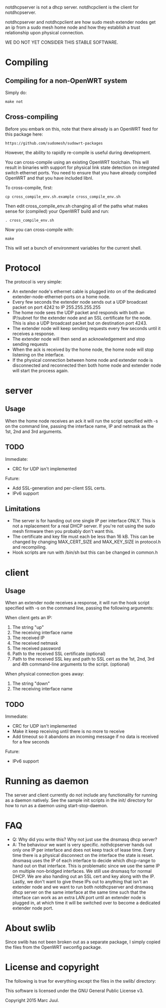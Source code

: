 
notdhcpserver is not a dhcp server. notdhcpclient is the client for notdhcpserver. 

notdhcpserver and notdhcpclient are how sudo mesh extender nodes get an ip from a sudo mesh home node and how they establish a trust relationship upon physical connection.

WE DO NOT YET CONSIDER THIS STABLE SOFTWARE.

# Compiling

## Compiling for a non-OpenWRT system

Simply do:

```
make not
```

## Cross-compiling

Before you embark on this, note that there already is an OpenWRT feed for this package here:

```
https://github.com/sudomesh/sudowrt-packages
```

However, the ability to rapidly re-compile is useful during development. 

You can cross-compile using an existing OpenWRT toolchain. This will result in binaries with support for physical link state detection on integrated switch ethernet ports. You need to ensure that you have already compiled OpenWRT and that you have included libnl. 

To cross-compile, first:

```
cp cross_compile_env.sh.example cross_compile_env.sh
```

Then edit cross_compile_env.sh changing all of the paths what makes sense for (compiled) your OpenWRT build and run:

```
. cross_compile_env.sh
```

Now you can cross-compile with:

```
make
```


This will set a bunch of environment variables for the current shell.

# Protocol

The protocol is very simple:

* An extender node's ethernet cable is plugged into on of the dedicated extender-node-ethernet-ports on a home node.
* Every few seconds the extender node sends out a UDP broadcast packet on port 4242 to IP 255.255.255.255
* The home node sees the UDP packet and responds with both an IP/subnet for the extender node and an SSL certificate for the node. This is also a UDP broadcast packet but on destination port 4243.
* The extender node will keep sending requests every few seconds until it receives a response.
* The extender node will then send an acknowledgement and stop sending requests
* When the ack is received by the home node, the home node will stop listening on the interface.
* If the physical connection between home node and extender node is disconnected and reconnected then both home node and extender node will start the process again.

# server

## Usage

When the home node receives an ack it will run the script specified with -s on the command line, passing the interface name, IP and netmask as the 1st, 2nd and 3rd arguments.

## TODO

Immediate:

* CRC for UDP isn't implemented

Future:

* Add SSL-generation and per-client SSL certs.
* IPv6 support

## Limitations

* The server is for handing out one single IP per interface ONLY. This is not a replacement for a real DHCP server. If you're not using the sudo mesh firmware then you probably don't want this.
* The certificate and key file must each be less than 16 kB. This can be changed by changing MAX_CERT_SIZE and MAX_KEY_SIZE in protocol.h and recompiling.
* Hook scripts are run with /bin/sh but this can be changed in common.h

# client 

## Usage

When an extender node receives a response, it will run the hook script specified with -s on the command line, passing the following arguments:

When client gets an IP:

1. The string "up"
2. The receiving interface name
3. The received IP
4. The received netmask
5. The received password
6. Path to the received SSL certificate (optional)
7. Path to the received SSL key and path to SSL cert as the 1st, 2nd, 3rd and 4th command-line arguments to the script. (optional)

When physical connection goes away:

1. The string "down"
2. The receiving interface name

## TODO

Immediate:

* CRC for UDP isn't implemented
* Make it keep receiving until there is no more to receive
* Add timeout so it abandons an incoming message if no data is received for a few seconds

Future:

* IPv6 support

# Running as daemon

The server and client currently do not include any functionality for running as a daemon natively. See the sample init scripts in the init/ directory for how to run as a daemon using start-stop-daemon.

# FAQ

* Q: Why did you write this? Why not just use the dnsmasq dhcp server?
* A: The behaviour we want is very specific. nothdcpserver hands out only one IP per interface and does not keep track of lease time. Every time there is a physical disconnect on the interface the state is reset. dnsmasq uses the IP of each interface to decide which dhcp-range to hand out on that interface. This is problematic since we use the same IP on multiple non-bridged interfaces. We still use dnsmasq for normal DHCP. We are also handing out an SSL cert and key along with the IP. Lastly, we don't want to give these IPs out to anything that isn't an extender node and we want to run both notdhcpserver and dnsmasq dhcp server on the same interface at the same time such that the interface can work as an extra LAN port until an extender node is plugged in, at which time it will be switched over to become a dedicated extender node port.

# About swlib

Since swlib has not been broken out as a separate package, I simply copied the files from the OpenWRT swconfig package.

# License and copyright

The following is true for everything except the files in the swlib/ directory:

This software is licensed under the GNU General Public License v3.

Copyright 2015 Marc Juul.